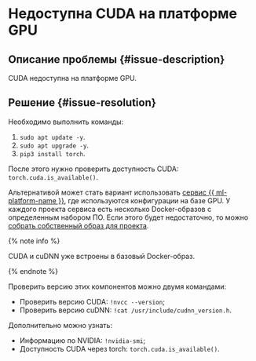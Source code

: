 # Недоступна CUDA на платформе GPU


## Описание проблемы {#issue-description}

CUDA недоступна на платформе GPU.

## Решение {#issue-resolution}

Необходимо выполнить команды:

1. `sudo apt update -y`.
1. `sudo apt upgrade -y`.
1. `pip3 install torch`.

После этого нужно проверить доступность CUDA: `torch.cuda.is_available()`.

Альтернативой может стать вариант использовать [сервис {{ ml-platform-name }}](../../../datasphere/concepts/configurations.md), где используются конфигурации на базе GPU. У каждого проекта сервиса есть несколько Docker-образов с определенным набором ПО. Если этого будет недостаточно, то можно [собрать собственный образ для проекта](../../../datasphere/operations/user-images.md).

{% note info %}

CUDA и cuDNN уже встроены в базовый Docker-образ. 

{% endnote %}

Проверить версию этих компонентов можно двумя командами:

* Проверить версию CUDA: `!nvcc --version`;
* Проверить версию cuDNN: `!cat /usr/include/cudnn_version.h`.

Дополнительно можно узнать:

* Информацию по NVIDIA: `!nvidia-smi`;
* Доступность CUDA через torch: `torch.cuda.is_available()`.
